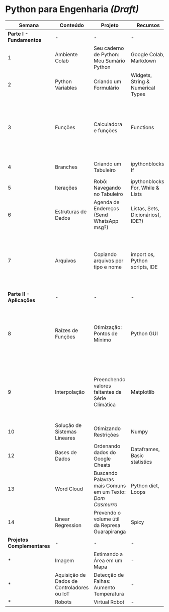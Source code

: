 # Python para Engenharia *(Draft)*

| Semana | Conteúdo | Projeto | Recursos | Referências |
|-|-|-|-|-|
| **Parte I - Fundamentos** |-|-|-|-|
| 1 | Ambiente Colab | Seu caderno de Python: Meu Sumário Python | Google Colab, Markdown | [**colab research: intro**](https://colab.research.google.com/notebooks/intro.ipynb) |
| 2 | Python Variables | Criando um Formulário | Widgets, String & Numerical Types | [**colab research: forms**](https://colab.research.google.com/notebooks/forms.ipynb) |
| 3 | Funções | Calculadora e funções | Functions | [**Python Programming and Numerical Methods - A Guide for Engineers and Scientists**](https://pythonnumericalmethods.berkeley.edu/notebooks/Index.html)| 
| 4 | Branches | Criando um Tabuleiro | ipythonblocks, If | [ **Introduction to Python at SciPy 2021** ](https://github.com/jiffyclub/scipy-2021-intro-to-python) |
| 5 | Iterações | Robô: Navegando no Tabuleiro | ipythonblocks, For, While & Lists |[ **Introduction to Python at SciPy 2021** ](https://github.com/jiffyclub/scipy-2021-intro-to-python) |
| 6 | Estruturas de Dados | Agenda de Endereços (Send WhatsApp msg?) | Listas, Sets, Dicionários(, IDE?) | [**Google for Education: Python**](https://developers.google.com/edu/python/exercises/basic)  |
| 7 | Arquivos | Copiando arquivos por tipo e nome | import os, Python scripts, IDE | [**Python Programming and Numerical Methods - A Guide for Engineers and Scientists**](https://pythonnumericalmethods.berkeley.edu/notebooks/Index.html) |
| **Parte II - Aplicações** |-|-|-|-|
| 8 | Raízes de Funções | Otimização: Pontos de Mínimo  | Python GUI  | [**Python Programming and Numerical Methods - A Guide for Engineers and Scientists**](https://pythonnumericalmethods.berkeley.edu/notebooks/Index.html) |
| 9 | Interpolação | Preenchendo valores faltantes da Série Climática  | Matplotlib | [**Python Programming and Numerical Methods - A Guide for Engineers and Scientists**](https://pythonnumericalmethods.berkeley.edu/notebooks/Index.html) |
| 10 | Solução de Sistemas Lineares | Otimizando Restrições | Numpy | **[Python Data Science Handbook](https://jakevdp.github.io/PythonDataScienceHandbook/)** |
| 12 | Bases de Dados | Ordenando dados do Google Cheats  | Dataframes, Basic statistics  | **[Python Data Science Handbook](https://jakevdp.github.io/PythonDataScienceHandbook/)** |
| 13 | Word Cloud | Buscando Palavras mais Comuns em um Texto: *Dom Casmurro*  | Python dict, Loops  | [Guttenberg](https://www.gutenberg.org/) |
| 14 | Linear Regression | Prevendo o volume útil da Represa Guarapiranga  | Spicy | [Sabesp](https://mananciais.sabesp.com.br/Situacao) |
| **Projetos Complementares** |-|-|-|-|
| * | Imagem | Estimando a Área em um Mapa | - | - |
| * | Aquisição de Dados de Controladores ou IoT | Detecção de Falhas: Aumento Temperatura | - | - |
| * | Robots | Virtual Robot | - | - |
